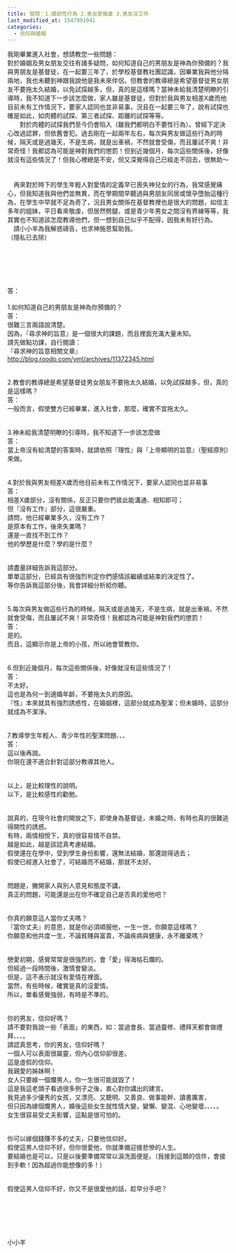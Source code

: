 ```yaml
---
title: 發問：1.婚前性行為 2.男女差幾歲 3.男友沒工作
last_modified_at: 1547991941
categories:
  - 信仰與婚姻
---
```


我剛畢業進入社會，想請教您一些問題：<br>對於婚姻及男女朋友交往有諸多疑問，如何知道自己的男朋友是神為你預備的？我與男朋友是基督徒，在一起要三年了，於學校基督教社團認識，因畢業我與他分隔兩地，我也未聽到神跟我說他是我未來伴侶，但教會的教導總是希望基督徒男女朋友不要拖太久結婚，以免試探越多，但，真的是這樣嗎？當神未給我清楚明瞭的引導時，我不知道下一步該怎麼做，家人雖是基督徒，但對於我與男友相差X歲而他目前未有工作情況下，要家人認同也並非易事，況且在一起要三年了，說有試探也確是如此，如肉體的試探、第三者試探、距離的試探等等。 <br><!--more-->　　對於肉體的試探我們至今仍會陷入（雖我們都明白不要性行為）。曾經下定決心改過認罪，但依舊會犯。過去剛在一起兩年左右，每次與男友做這些行為的時候，隔天或是過幾天，不是生病，就是出車禍，不然就會受傷，而且屢試不爽！非常奇怪！我都認為可能是神對我們的懲罰！但到近幾個月，每次這些關係後，好像就沒有這些情況了！但我心裡總是不安，但又深覺得自己已經走不回去，很無助～ <br><br>　 <br>　再來對於時下的學生年輕人對愛情的定義早已喪失神兒女的行為，我常感覺痛心，但我知道我與他們並無異，而在學期間早聽過與男朋友同居或懷孕墮胎這種行為，在學生中早就不足為奇了，況且男女關係在基督教裡也是很大的問題，如信主多年的姐妹，平日看來敬虔，但居然劈腿，或是青少年男女之間沒有界線等等，我其實也不知道該怎麼教導他們，但一想到自己似乎不配得，因我未有好行為。 <br>　請小小羊為我解惑禱告，也求神施恩幫助我。<br>（隱私已去除）<br><br><br><br><br><br><br>答：<br> <br>1.如何知道自己的男朋友是神為你預備的？<br>答：<br>很難三言兩語說清楚。<br>因為，『尋求神的旨意』是一個很大的課題，而且裡面充滿大量未知。<br>請先做點功課，自行閱讀：<br>『尋求神的旨意相關文章』<br>http://blog.roodo.com/yml/archives/11372345.html<br><br> <br>2.教會的教導總是希望基督徒男女朋友不要拖太久結婚，以免試探越多，但，真的是這樣嗎？<br>答：<br>一般而言，假使雙方已經畢業，進入社會，那麼，確實不宜拖太久。<br> <br> <br>3.神未給我清楚明瞭的引導時，我不知道下一步該怎麼做<br>答：<br>當上帝沒有給清楚的答案時，就請依照『理性』與『上帝顯明的旨意』（聖經原則）來做。<br> <br> <br>4.對於我與男友相差X歲而他目前未有工作情況下，要家人認同也並非易事<br>答：<br>相差X歲部分，沒有關係，反正只要你們彼此能溝通、相知即可；<br>但『沒有工作』部分，這很嚴重。<br>請問，他已經畢業多久，沒有工作？<br>是原本有工作，後來失業嗎？<br>還是一直找不到工作？<br>他的學歷是什麼？學的是什麼？<br> <br><br>請盡量詳細告訴我這部分。<br>單單這部分，已經具有很強烈判定你們感情該繼續或結束的決定性了。<br>等你告訴我這部分後，我會詳細分析給你聽。<br> <br> <br>5.每次與男友做這些行為的時候，隔天或是過幾天，不是生病，就是出車禍，不然就會受傷，而且屢試不爽！非常奇怪！我都認為可能是神對我們的懲罰！<br>答：<br>是的。<br>而且，這顯示你是上帝的小孩，所以祂會管教你。<br> <br> <br>6.但到近幾個月，每次這些關係後，好像就沒有這些情況了！<br>答：<br>不太好。<br>這也是為何一到適婚年齡，不要拖太久的原因。<br>『性』本來就具有強烈誘惑性，在婚姻裡，這部分就成為聖潔；但未婚時，這部分就成為不潔淨。<br> <br> <br>7.教導學生年輕人、青少年性的聖潔問題、、、<br>答：<br>這以後再說。<br>你現在還不適合針對這部分教導其他人。<br> <br> <br>以上，是比較理性的說明。<br>以下，是比較感性的勸勉。<br> <br><br>說真的，在現今社會的開放之下，即使身為基督徒，未婚之時，有時也真的很難逃得開性的誘惑。<br>有時，兩情相悅下，真的很容易情不自禁。<br>越是如此，越是該認真考慮結婚。<br>假使還在在學中，受到學生身份影響，還無法結婚，那還說得過去；<br>假使已經進入社會了，可結婚而不結婚，那就不太好。<br> <br><br>問題是，撇開家人與別人意見和態度不講，<br>真正的問題，可能還是出在你不確定自己是否真的愛他吧？<br> <br><br>你真的願意這人當你丈夫嗎？<br>『當你丈夫』的意思，就是你必須順服他，一生一世，你願意這樣嗎？<br>你願意和他共度一生，不論貧賤與富貴，不論疾病與健康，永不離棄嗎？<br> <br><br>戀愛初期，感覺常常是很強烈的，會「愛」得海枯石爛的。<br>但經過一段時間後，激情會變淡。<br>但是，這不表示就沒有愛情在裡面。<br>當然，有些時候，確實是真的沒愛情。<br>所以，單看感覺強弱，有時是不準的。<br> <br><br>你的男友，信仰好嗎？<br>請不要對我說一些「表面」的東西，如：當過會長、當過靈修、禮拜天都會做禮拜、、、。<br>請認真思考，你的男友，信仰好嗎？<br>一個人可以表面很屬靈，但內心信仰卻很差。<br>這是虛假的信仰。<br>我親愛的姊妹啊！<br>女人只要嫁一個爛男人，你一生很可能就毀了！<br>這是我這老頭子看過很多例子之後，衷心對你講出的建言。<br>我見過多少優秀的女孩，又漂亮、又聰明、又善良、做事能幹、讀書厲害，<br>但只因為嫁個爛男人，婚後這些女生就性情大變，變懶、變混、心地變壞、、、、。<br>女生很容易受丈夫影響，這點是很可怕的。<br> <br><br>你可以嫁個錢賺不多的丈夫，只要他信仰好。<br>假使這男人信仰不好，但你很愛他，你就準備迎接悲慘的人生。<br>要結婚也是可以，只是以後要準備常常以淚洗面便是。（我接到這類的信件，會接到手軟！因為超過你能想像的多！）<br><br><br>假使這男人信仰不好，你又不是很愛他的話，趁早分手吧？<br> <br><br><br><br><br><br>小小羊<br><br><br><br><br><br><br><br>
